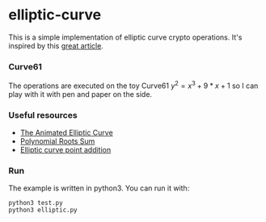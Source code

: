 # elliptic-curve

This is a simple implementation of elliptic curve crypto operations. It's inspired by this [great article](https://curves.ulfheim.net/). 

### Curve61
The operations are executed on the toy Curve61 $y^2 = x^3 + 9*x + 1$ so I can play with it with pen and paper on the side.

### Useful resources
- [The Animated Elliptic Curve](https://curves.ulfheim.net/)
- [Polynomial Roots Sum](https://www.theproblemsite.com/reference/mathematics/algebra/polynomials/higher-degree-coefficients-roots)
- [Elliptic curve point addition](https://www.youtube.com/watch?v=XmygBPb7DPM)

### Run
The example is written in python3. You can run it with:
```
python3 test.py
python3 elliptic.py
```